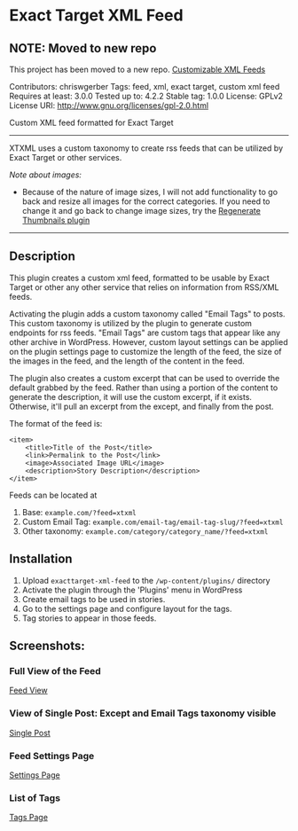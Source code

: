 Exact Target XML Feed
========================

## NOTE: Moved to new repo

This project has been moved to a new repo. [Customizable XML Feeds](https://github.com/ThatGerber/customizable-xml-feeds)

Contributors: chriswgerber
Tags: feed, xml, exact target, custom xml feed
Requires at least: 3.0.0
Tested up to: 4.2.2
Stable tag: 1.0.0
License: GPLv2  
License URI: http://www.gnu.org/licenses/gpl-2.0.html

Custom XML feed formatted for Exact Target

----------------------------------------

XTXML uses a custom taxonomy to create rss feeds that can be utilized by Exact Target or
other services.

*Note about images:*

* Because of the nature of image sizes, I will not add functionality to go back and resize
all images for the correct categories. If you need to change it and go back to change image
sizes, try the [Regenerate Thumbnails plugin](https://wordpress.org/plugins/regenerate-thumbnails/)

----------------------------------------

## Description

This plugin creates a custom xml feed, formatted to be usable by Exact Target or other any
other service that relies on information from RSS/XML feeds.

Activating the plugin adds a custom taxonomy called "Email Tags" to posts. This custom
taxonomy is utilized by the plugin to generate custom endpoints for rss feeds. "Email Tags"
are custom tags that appear like any other archive in WordPress. However, custom layout
settings can be applied on the plugin settings page to customize the length of the feed,
the size of the images in the feed, and the length of the content in the feed.

The plugin also creates a custom excerpt that can be used to override the default grabbed
by the feed. Rather than using a portion of the content to generate the description, it
will use the custom excerpt, if it exists. Otherwise, it'll pull an excerpt from the except,
and finally from the post.

The format of the feed is:

````
<item> 
    <title>Title of the Post</title>
    <link>Permalink to the Post</link>
    <image>Associated Image URL</image>
    <description>Story Description</description>
</item> 
````

Feeds can be located at

1. Base: `example.com/?feed=xtxml`
2. Custom Email Tag: `example.com/email-tag/email-tag-slug/?feed=xtxml`
3. Other taxonomy: `example.com/category/category_name/?feed=xtxml`

## Installation

1. Upload `exacttarget-xml-feed` to the `/wp-content/plugins/` directory
2. Activate the plugin through the 'Plugins' menu in WordPress
3. Create email tags to be used in stories.
4. Go to the settings page and configure layout for the tags.
5. Tag stories to appear in those feeds.

## Screenshots:

### Full View of the Feed
[Feed View](http://www.chriswgerber.com/assets/uploads/2015/07/xtxml-feed-view.png)

### View of Single Post: Except and Email Tags taxonomy visible
[Single Post](http://www.chriswgerber.com/assets/uploads/2015/07/xtxml-feed-post-view.png)

### Feed Settings Page
[Settings Page](http://www.chriswgerber.com/assets/uploads/2015/07/xtxml-feed-settings-page.png)

### List of Tags
[Tags Page](http://www.chriswgerber.com/assets/uploads/2015/07/xtxml-feed-tags-page.png)

